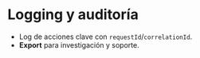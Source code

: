 # Logging y auditoría

- Log de acciones clave con `requestId`/`correlationId`.
- **Export** para investigación y soporte.
